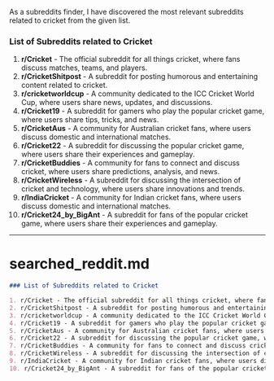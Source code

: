 As a subreddits finder, I have discovered the most relevant subreddits related to cricket from the given list.

### List of Subreddits related to Cricket

1. **r/Cricket** - The official subreddit for all things cricket, where fans discuss matches, teams, and players.
2. **r/CricketShitpost** - A subreddit for posting humorous and entertaining content related to cricket.
3. **r/cricketworldcup** - A community dedicated to the ICC Cricket World Cup, where users share news, updates, and discussions.
4. **r/Cricket19** - A subreddit for gamers who play the popular cricket game, where users share tips, tricks, and news.
5. **r/CricketAus** - A community for Australian cricket fans, where users discuss domestic and international matches.
6. **r/Cricket22** - A subreddit for discussing the popular cricket game, where users share their experiences and gameplay.
7. **r/CricketBuddies** - A community for fans to connect and discuss cricket, where users share predictions, analysis, and news.
8. **r/CricketWireless** - A subreddit for discussing the intersection of cricket and technology, where users share innovations and trends.
9. **r/IndiaCricket** - A community for Indian cricket fans, where users discuss domestic and international matches.
10. **r/Cricket24_by_BigAnt** - A subreddit for fans of the popular cricket game, where users share their experiences and gameplay.

---

# searched_reddit.md

```md
### List of Subreddits related to Cricket

1. r/Cricket - The official subreddit for all things cricket, where fans discuss matches, teams, and players.
2. r/CricketShitpost - A subreddit for posting humorous and entertaining content related to cricket.
3. r/cricketworldcup - A community dedicated to the ICC Cricket World Cup, where users share news, updates, and discussions.
4. r/Cricket19 - A subreddit for gamers who play the popular cricket game, where users share tips, tricks, and news.
5. r/CricketAus - A community for Australian cricket fans, where users discuss domestic and international matches.
6. r/Cricket22 - A subreddit for discussing the popular cricket game, where users share their experiences and gameplay.
7. r/CricketBuddies - A community for fans to connect and discuss cricket, where users share predictions, analysis, and news.
8. r/CricketWireless - A subreddit for discussing the intersection of cricket and technology, where users share innovations and trends.
9. r/IndiaCricket - A community for Indian cricket fans, where users discuss domestic and international matches.
10. r/Cricket24_by_BigAnt - A subreddit for fans of the popular cricket game, where users share their experiences and gameplay.
```